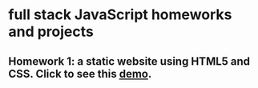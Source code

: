 # full stack JavaScript homeworks and projects

## Homework 1: a static website using HTML5 and CSS. Click to see this [demo](https://gj0706.github.io/full-stack-JavaScript/homework1/Jian_Guo_assignment1.html).
